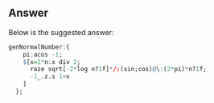 ## Answer
Below is the suggested answer:

```q
genNormalNumber:{
    pi:acos -1;
    $[x=2*n:x div 2;
      raze sqrt[-2*log n?1f]*/:(sin;cos)@\:(2*pi)*n?1f;
      -1_.z.s 1+x
    ]
  };
```
